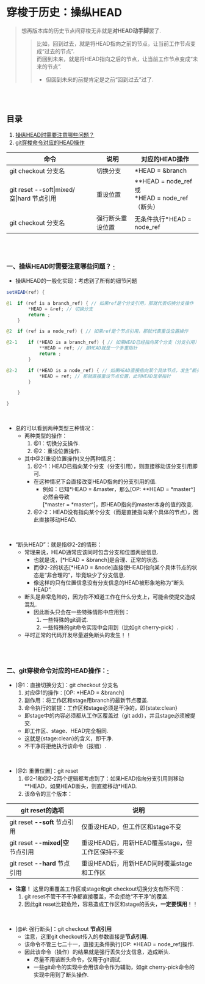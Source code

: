 # 穿梭于历史：操纵HEAD
> 想再版本库的历史节点间穿梭无非就是**对HEAD动手脚**罢了.
>> 比如，回到过去，就是将HEAD指向之前的节点，让当前工作节点变成“过去的节点”.<br>
>> 而回到未来，就是将HEAD指向之后的节点，让当前工作节点变成“未来的节点”.
>>   - 但回到未来的前提肯定是之前“回到过去”过了.

<br><br>

## 目录

1. [操纵HEAD时需要注意哪些问题？]()
2. [git穿梭命令对应的HEAD操作]()

| 命令 | 说明 | 对应的HEAD操作 |
| --- | --- | --- |
| git checkout 分支名 | 切换分支 | \*HEAD = &branch |
| git reset --soft\|mixed/空\|hard 节点引用 | 重设位置 | \*\*HEAD = node_ref  或<br>\*HEAD =  node_ref（断头）|
| git checkout 分支名 | 强行断头重设位置 | 无条件执行\*HEAD = node_ref |

<br><br>

### 一、操纵HEAD时需要注意哪些问题？  [·](#目录)

- 操纵HEAD的一般化实现：考虑到了所有的细节问题

```java
setHEAD(ref) {

@1  if (ref is a branch_ref) { // 如果ref是个分支引用，那就代表切换分支操作
        *HEAD = &ref; // 切换分支
        return ;
    }

@2  if (ref is a node_ref) { // 如果ref是个节点引用，那就代表重设位置操作

@2-1    if (*HEAD is a branch_ref) { // 如果HEAD已经指向某个分支（分支引用）
            **HEAD = ref; // 那HEAD就是一个多重指针
            return ;
        }

@2-2    if (*HEAD is a node_ref) { // 如果HEAD直接指向某个具体节点，发生“断头”的情况
            *HEAD = ref; // 那就直接重设节点位置，此时HEAD是单指针
        }

    }

}
```

<br>

- 总的可以看到两种类型三种情况：
  - 两种类型的操作：
    1. @1：切换分支操作.
    2. @2：重设位置操作.
  - 其中@2(重设位置操作)又分两种情况：
    1. @2-1：HEAD已指向某个分支（分支引用），则直接移动该分支引用即可.
      - 在这种情况下会直接改变HEAD指向的分支引用的值.
        - 例如：已知\*HEAD = &master，那么[OP: \*\*HEAD = \*master^]必然会导致<br>
        [\*master = \*master^]，即HEAD指向的master本身的值的改变.
    2. @2-2：HEAD没有指向某个分支（而是直接指向某个具体的节点），因此直接移动HEAD.

<br>

- “断头HEAD”：就是指@2-2的情形：
  - 常理来说，HEAD通常应该同时包含分支和位置两层信息.
    - 也就是说，[\*HEAD = &branch]是合理、正常的状态.
    - 而@2-2的状态[\*HEAD = &node]直接使HEAD指向某个具体节点的状态是“非合理的”，毕竟缺少了分支信息.
    - 像这样的只有位置信息没有分支信息的HEAD被形象地称为“断头HEAD”.
  - 断头是非常危险的，因为你不知道工作在什么分支上，可能会使提交造成混乱.
    - 因此断头只会在一些特殊情形中应用到：
      1. 一些特殊的git调试.
      2. 一些特殊的git命令实现中会用到（比如git cherry-pick）.
  - 平时正常的代码开发尽量避免断头的发生！！

<br><br>

### 二、git穿梭命令对应的HEAD操作：[·](#目录)

- [@1：直接切换分支]：git checkout 分支名
  1. 对应@1的操作：[OP: \*HEAD = &branch]
  2. 副作用：将工作区和stage用branch的最新节点覆盖.
  3. 命令执行的前提：工作区和stage必须是干净的，即{state:clean}
    - 即stage中的内容必须都从工作区覆盖过（git add），并且stage必须被提交.
    - 即工作区、stage、HEAD完全相同.
    - 这就是{stage:clean}的含义，即干净.
    - 不干净将拒绝执行该命令（报错）.

<br>

- [@2: 重置位置]：git reset
  1. @2-1和@2-2两个逻辑都考虑到了：如果HEAD指向分支引用则移动\*\*HEAD，如果HEAD断头，则直接移动*HEAD.
  2. 该命令的三个版本：

| git reset的选项 | 说明 |
| --- | --- |
| git reset **--soft** 节点引用 | 仅重设HEAD，但工作区和stage不变 |
| git reset **--mixed\|空** 节点引用 | 重设HEAD后，用新HEAD覆盖stage，但工作区保持不变 |
| git reset **--hard** 节点引用 | 重设HEAD后，用新HEAD同时覆盖stage和工作区 |

- **注意！** 这里的重覆盖工作区或stage和git checkout切换分支有所不同：
  1. git reset不管干不干净都直接覆盖，不会拒绝“不干净”的覆盖.
  2. 因此git reset比较危险，容易造成工作区和stage的丢失，**一定要慎用**！！

<br>

- [@#: 强行断头]：git checkout **节点引用**
  - 注意，这里git checkout传入的参数直接是**节点引用**.
  - 该命令不管三七二十一，直接无条件执行[OP: \*HEAD = node_ref]操作.
  - 因此该命令（操作）的结果就是强行丢失分支信息，造成断头.
    - 尽量不用该断头命令，仅用于git调试.
    - 一些git命令的实现中会用该命令作为辅助，如git cherry-pick命令的实现中用到了断头操作.
